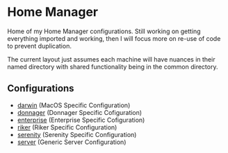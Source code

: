 # Home Manager

Home of my Home Manager configurations. Still working on getting everything imported and working, then I will focus more on re-use of code to prevent duplication.

The current layout just assumes each machine will have nuances in their named directory with shared functionality being in the common directory.

##  Configurations

- [darwin](darwin) (MacOS Specific Configuration)
- [donnager](donnager) (Donnager Specific Cofiguration)
- [enterprise](enterprise) (Enterprise Specific Cofiguration)
- [riker](riker) (Riker Specific Configuration)
- [serenity](serenity) (Serenity Specific Configuration)
- [server](server) (Generic Server Configuration)

